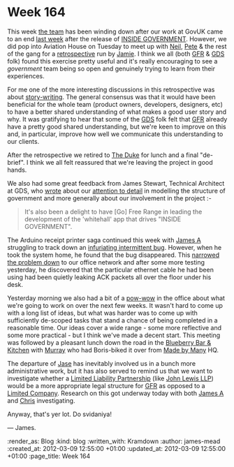 Week 164
========

This week [the team](/people) has been winding down after our work at GovUK came to an end [last week](/week-163) after the release of [INSIDE GOVERNMENT](/inside-government). However, we did pop into Aviation House on Tuesday to meet up with [Neil][neil-williams], [Pete][pete-herlihy] & the rest of the gang for a [retrospective] run by [Jamie][jamie-arnold]. I think we all (both [GFR] & [GDS] folk) found this exercise pretty useful and it's really encouraging to see a *government* team being so open and genuinely trying to learn from their experiences.

For me one of the more interesting discussions in this retrospective was about [story-writing]. The general consensus was that it would have been beneficial for the whole team (product owners, developers, designers, etc) to have a better shared understanding of what makes a good user story and why. It was gratifying to hear that some of the [GDS] folk felt that [GFR] already have a pretty good shared understanding, but we're keen to improve on this and, in particular, improve how well we communicate this understanding to our clients.

After the retrospective we retired to [The Duke] for lunch and a final "de-brief". I think we all felt reassured that we're leaving the project in good hands.

We also had some great feedback from James Stewart, Technical Architect at GDS, who [wrote][james-stewart-blog-post] about our [attention to detail][ministerial-roles-commit] in modelling the structure of government and more generally about our involvement in the project :-

> It's also been a delight to have [Go] Free Range in leading the development of the 'whitehall' app that drives "INSIDE GOVERNMENT".

The Arduino receipt printer saga continued this week with [James A](/james-adam) struggling to track down an [infuriating intermittent bug][arduino-printer-bug]. However, when he took the system home, he found that the bug disappeared. This [narrowed the problem down][arduino-bug-narrowed-down] to our office network and after some more testing yesterday, he discovered that the particular ethernet cable he had been using had been quietly leaking ACK packets all over the floor under his desk.

Yesterday morning we also had a bit of a [pow-wow][pow-wow] in the office about what we're going to work on over the next few weeks. It wasn't hard to come up with a long list of ideas, but what was harder was to come up with sufficiently de-scoped tasks that stand a chance of being completed in a reasonable time. Our ideas cover a wide range - some more reflective and some more practical - but I think we've made a decent start. This meeting was followed by a pleasant lunch down the road in the [Blueberry Bar & Kitchen][blueberry] with [Murray][murray-steele] who had Boris-biked it over from [Made by Many] HQ.

The departure of [Jase](/jason-cale) has inevitably involved us in a bunch more administrative work, but it has also served to remind us that we want to investigate whether a [Limited Liability Partnership] (like [John Lewis LLP]) would be a more appropriate legal structure for [GFR] as opposed to a [Limited Company]. Research on this got underway today with both [James A](/james-adam) and [Chris](/chris-roos) investigating.

Anyway, that's yer lot. Do svidaniya!

&mdash; James.

[neil-williams]: https://twitter.com/#!/neillyneil
[pete-herlihy]: https://twitter.com/#!/yahoo_pete
[retrospective]: http://industriallogic.com/catalogs/activities/000022.html
[jamie-arnold]: https://twitter.com/#!/itsallgonewrong
[GDS]: http://digital.cabinetoffice.gov.uk/
[GFR]: /
[story-writing]: http://www.userstories.com/
[whitehall-github]: https://github.com/alphagov/whitehall
[The Duke]: http://www.dukepub.co.uk/
[james-stewart-blog-post]: http://jystewart.net/2012/03/05/inside-government/
[ministerial-roles-commit]: https://github.com/alphagov/whitehall/commit/9525e8d96a0ab96b17537d6397902cd9605a66b7
[arduino-printer-bug]: http://arduino.cc/forum/index.php/topic,95531.0.html
[arduino-bug-narrowed-down]: http://arduino.cc/forum/index.php/topic,95531.msg717917.html#msg717917
[pow-wow]: http://en.wikipedia.org/wiki/Pow_wow
[blueberry]: http://blueberrybar.co.uk/
[murray-steele]: https://twitter.com/#!/hlame
[Limited Liability Partnership]: http://en.wikipedia.org/wiki/Limited_liability_partnership#United_Kingdom
[John Lewis LLP]: http://www.johnlewis.com/
[Limited Company]: http://en.wikipedia.org/wiki/Limited_company#United_Kingdom
[Made by Many]: http://www.madebymany.com/

:render_as: Blog
:kind: blog
:written_with: Kramdown
:author: james-mead
:created_at: 2012-03-09 12:55:00 +01:00
:updated_at: 2012-03-09 12:55:00 +01:00
:page_title: Week 164

